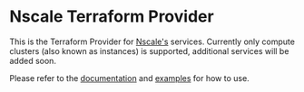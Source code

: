 # Nscale Terraform Provider

This is the Terraform Provider for [Nscale's](https://nscale.com) services.  Currently only compute clusters (also known as instances) is supported, additional services will be added soon.

Please refer to the [documentation](https://github.com/nscaledev/terraform-provider-nscale/tree/main/docs) and [examples](https://github.com/nscaledev/terraform-provider-nscale/tree/main/docs/examples) for how to use.
